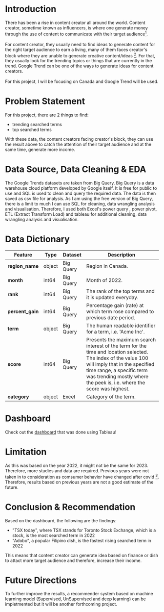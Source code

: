 # Introduction

There has been a rise in content creator all around the world. Content creator, sometime known as influencers, is where one generate money through the use of content to communicate with their target audience<a href="https://www.adobe.com/express/learn/blog/content-creator#:~:text=A%20content%20creator%20is%20someone,earn%20revenue%20through%20your%20efforts." target="_blank"><sup>1</sup></a>. 
<br><br>
For content creator, they usually need to find ideas to generate content for the right target audience to earn a living, many of them faces creator's block where they are unable to generate creative content/ideas <a href="https://www.freepik.com/blog/improve-creativity-beat-creators-block/#:~:text=Just%20like%20writer's%20block%2C%20creator's,the%20patience%20for%20creator's%20block." target="_blank"><sup>2<sup></a>.
For that, they usually look for the trending topics or things that are currently in the trend. Google Trend can be one of the ways to generate ideas for content creators. 
<br><br>
For this project, I will be focusing on Canada and Google Trend will be used.


# Problem Statement

For this project, there are 2 things to find: 
- trending searched terms
- top searched terms

With these data, the content creators facing creator's block, they can use the result above to catch the attention of their target audience and at the same time, generate more income.


# Data Source, Data Cleaning & EDA

The Google Trends datasets are taken from Big Query. Big Query is a data warehouse cloud platform developed by Google itself. It is free for public to use and SQL is used to clean and query the required data. The data is then saved as csv file for analysis. As I am using the free version of Big Query, there is a limit to much I can use SQL for cleaning, data wrangling analysis and visualisation. Therefore, I used both Excel's power query , power pivot, ETL (Extract Transform Load) and tableau for additional cleaning, data wrangling analysis and visualisation.

# Data Dictionary

|Feature|Type|Dataset|Description|
|---|---|---|---|
|**region_name**|object|Big Query|Region in Canada.| 
|**month**|int64|Big Query|Month of 2022.| 
|**rank**|int64|Big Query|The rank of the top terms and it is updated everyday.| 
|**percent_gain**|int64|Big Query|Percentage gain (rate) at which term rose compared to previous date period.| 
|**term**|object|Big Query|The human readable identifier for a term, i.e. 'Acme Inc'.| 
|**score**|int64|Big Query|Presents the maximum search interest of the term for the time and location selected. The index of the value 100 will imply that in the specified time range, a specific term was trending mostly where the peek is, i.e. where the score was highest.| 
|**category**|object|Excel|Category of the term.| 
 


# Dashboard

Check out the <a href="https://public.tableau.com/app/profile/jimmy5898/viz/GoggleTrendsinCanada2022/Dashboard">dashboard</a> that was done using Tableau!


# Limitation

As this was based on the year 2022, it might not be the same for 2023. Therefore, more studies and data are required. Previous years were not taken in to consideration as comsumer behavior have changed after covid <a href="https://www.mckinsey.com/industries/paper-forest-products-and-packaging/our-insights/beyond-covid-19-the-new-consumer-behavior-is-sticking-in-the-tissue-industry." target="_blank"><sup>3<sup></a>. Therefore, results based on previous years are not a good estimate of the future.


# Conclusion & Recommendation

Based on the dashboard, the following are the findings:
- "TSX today", where TSX stands for Toronto Stock Exchange, which is a stock, is the most searched term in 2022 
- "Adobo", a popular Filipino dish, is the fastest rising searched term in 2022

This means that content creator can generate idea based on finance or dish to attact more target audience and therefore, increase their income.


# Future Directions

To further improve the results, a recommender system based on machine learning model (Supervised, UnSupervised and deep learning) can be impletmented but it will be another forthcoming project.
